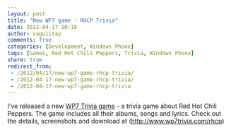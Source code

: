 ```yaml
---
layout: post
title: "New WP7 game - RHCP Trivia"
date: 2012-04-17 10:18
author: saguiitay
comments: true
categories: [Development, Windows Phone]
tags: [Games, Red Hot Chili Peppers, Trivia, Windows Phone]
share: true
redirect_from:
 - /2012/04/17/new-wp7-game-rhcp-trivia/
 - /2012-04-17-new-wp7-game-rhcp-trivia/
 - /2012-04-17-new-wp7-game-rhcp-trivia
---
```

I've released a new [WP7 Trivia game](http://www.wp7trivia.com) - a trivia game about Red Hot Chili Peppers. 
The game includes all their albums, songs and lyrics. Check out the details, screenshots and download at (http://www.wp7trivia.com/rhcp)

